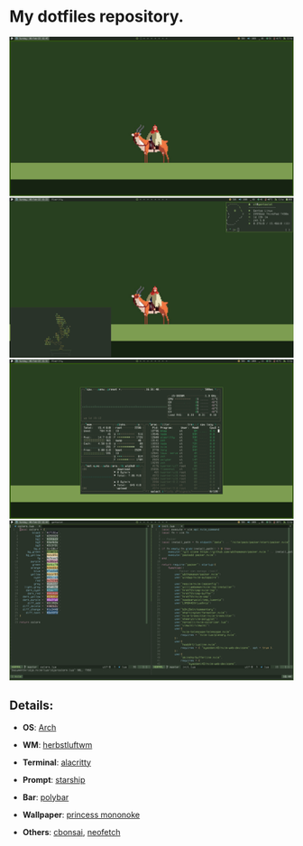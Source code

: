 # My dotfiles repository.

![home1](img/home1.png)
![home2](img/home2.png)
![home3](img/home3.png)
![home4](img/home4.png)

## Details:
+ **OS**: [Arch](https://archlinux.org/)

+ **WM**: [herbstluftwm](https://herbstluftwm.org/)

+ **Terminal**: [alacritty](https://alacritty.org/)

+ **Prompt**: [starship](https://starship.rs/)

+ **Bar**: [polybar](https://polybar.github.io/)

+ **Wallpaper**: [princess mononoke](https://mocah.org/uploads/posts/4577569-studio-ghibli-princess-mononoke-ashitaka-pixel-art.png)

+ **Others**: [cbonsai](https://gitlab.com/jallbrit/cbonsai), [neofetch](https://github.com/dylanaraps/neofetch)
